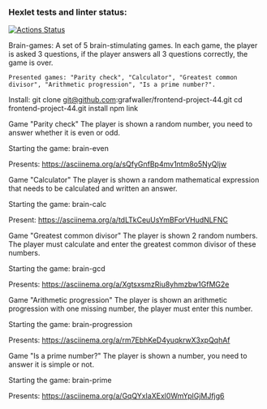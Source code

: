 ### Hexlet tests and linter status:

[![Actions Status](https://github.com/grafwaller/frontend-project-44/workflows/hexlet-check/badge.svg)](https://github.com/grafwaller/frontend-project-44/actions)

Brain-games:
    A set of 5 brain-stimulating games. In each game, the player is asked 3 questions, if the player answers all 3 questions correctly, the game is over.

    Presented games: "Parity check", "Calculator", "Greatest common divisor", "Arithmetic progression", "Is a prime number?".

Install:
    git clone git@github.com:grafwaller/frontend-project-44.git
    cd frontend-project-44.git
    install
    npm link

Game "Parity check"
    The player is shown a random number, you need to answer whether it is even or odd.

Starting the game:
    brain-even

Presents:
    https://asciinema.org/a/sQfyGnfBp4mv1ntm8o5NyQIjw

Game "Calculator"
    The player is shown a random mathematical expression that needs to be calculated and written an answer.

Starting the game:
    brain-calc

Present:
    https://asciinema.org/a/tdLTkCeuUsYmBForVHudNLFNC

Game "Greatest common divisor"
    The player is shown 2 random numbers. The player must calculate and enter the greatest common divisor of these numbers.

Starting the game:
    brain-gcd

Presents:
    https://asciinema.org/a/XgtsxsmzRiu8yhmzbw1GfMG2e

Game "Arithmetic progression"
    The player is shown an arithmetic progression with one missing number, the player must enter this number.

Starting the game:
    brain-progression

Presents:
    https://asciinema.org/a/rm7EbhKeD4yuqkrwX3xpQqhAf

Game "Is a prime number?"
    The player is shown a number, you need to answer it is simple or not.

Starting the game:
    brain-prime

Presents:
    https://asciinema.org/a/GqQYxIaXExl0WmYplGjMJfjg6